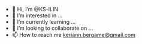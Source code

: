 - 👋 Hi, I’m @KS-ILIN
- 👀 I’m interested in ...
- 🌱 I’m currently learning ...
- 💞️ I’m looking to collaborate on ...
- 📫 How to reach me keriann.bergame@gmail.com

<!---
KS-ILIN/KS-ILIN is a ✨ special ✨ repository because its `README.md` (this file) appears on your GitHub profile.
You can click the Preview link to take a look at your changes.
--->
